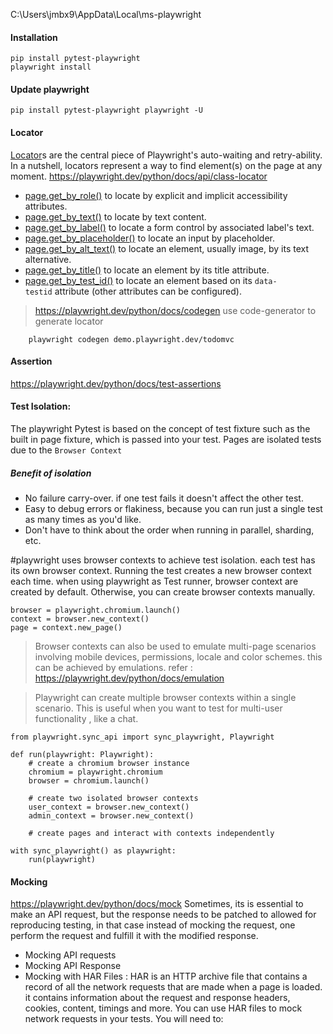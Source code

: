 C:\Users\jmbx9\AppData\Local\ms-playwright

#### Installation
```
pip install pytest-playwright
playwright install
```

#### Update playwright
```
pip install pytest-playwright playwright -U
```

#### Locator

[Locator](https://playwright.dev/python/docs/api/class-locator "Locator")s are the central piece of Playwright's auto-waiting and retry-ability. In a nutshell, locators represent a way to find element(s) on the page at any moment.
https://playwright.dev/python/docs/api/class-locator


- [page.get_by_role()](https://playwright.dev/python/docs/locators#locate-by-role) to locate by explicit and implicit accessibility attributes.
- [page.get_by_text()](https://playwright.dev/python/docs/locators#locate-by-text) to locate by text content.
- [page.get_by_label()](https://playwright.dev/python/docs/locators#locate-by-label) to locate a form control by associated label's text.
- [page.get_by_placeholder()](https://playwright.dev/python/docs/locators#locate-by-placeholder) to locate an input by placeholder.
- [page.get_by_alt_text()](https://playwright.dev/python/docs/locators#locate-by-alt-text) to locate an element, usually image, by its text alternative.
- [page.get_by_title()](https://playwright.dev/python/docs/locators#locate-by-title) to locate an element by its title attribute.
- [page.get_by_test_id()](https://playwright.dev/python/docs/locators#locate-by-test-id) to locate an element based on its `data-testid` attribute (other attributes can be configured).
> https://playwright.dev/python/docs/codegen use code-generator to generate locator

```
	playwright codegen demo.playwright.dev/todomvc
```

#### Assertion
https://playwright.dev/python/docs/test-assertions


#### Test Isolation:
The playwright Pytest is based on the concept of test fixture such as the built in page fixture, which is passed into your test. Pages are isolated tests due to the `Browser Context` 

##### Benefit of isolation
- No failure carry-over. if one test fails it doesn't affect the other test.
- Easy to debug errors or flakiness, because you can run just a single test as many times as you'd like.
- Don't have to think about the order when running in parallel, sharding, etc.

#playwright uses browser contexts to achieve test isolation. each test has its own browser context. Running the test creates a new browser context each time. when using playwright as Test runner, browser context are created by default. Otherwise, you can create browser contexts manually.
```
browser = playwright.chromium.launch()
context = browser.new_context()
page = context.new_page()
```

> Browser contexts can also be used to emulate multi-page scenarios involving mobile devices, permissions, locale and color schemes. this can be achieved by emulations.
> refer : https://playwright.dev/python/docs/emulation

> Playwright can create multiple browser contexts within a single scenario. This is useful when you want to test for multi-user functionality , like a chat.

```
from playwright.sync_api import sync_playwright, Playwright

def run(playwright: Playwright):
    # create a chromium browser instance
    chromium = playwright.chromium
    browser = chromium.launch()

    # create two isolated browser contexts
    user_context = browser.new_context()
    admin_context = browser.new_context()

    # create pages and interact with contexts independently

with sync_playwright() as playwright:
    run(playwright)
```

#### Mocking 


https://playwright.dev/python/docs/mock
Sometimes, its is essential to make an API request, but the response needs to be patched to allowed for reproducing testing, in that case instead of mocking the request, one perform the request and fulfill it with the modified response.

- Mocking API requests
- Mocking API Response
- Mocking with HAR Files : HAR is an HTTP archive file that contains a record of all the network requests that are made when a page is loaded. it contains information about the request and response headers, cookies, content, timings and more. You can use HAR files to mock network requests in your tests. You will need to:

